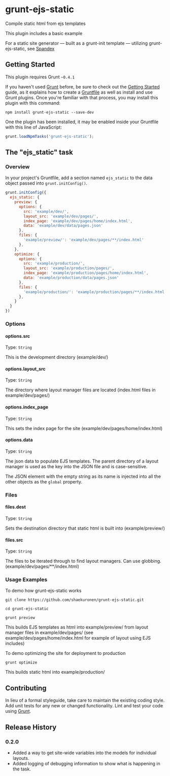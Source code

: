 # grunt-ejs-static

Compile static html from ejs templates

This plugin includes a basic example

For a static site generator &#8212; built as a grunt-init template &#8212; utilizing grunt-ejs-static, see [Spandex](https://github.com/shaekuronen/spandex)

## Getting Started
This plugin requires Grunt `~0.4.1`

If you haven't used [Grunt](http://gruntjs.com/) before, be sure to check out the [Getting Started](http://gruntjs.com/getting-started) guide, as it explains how to create a [Gruntfile](http://gruntjs.com/sample-gruntfile) as well as install and use Grunt plugins. Once you're familiar with that process, you may install this plugin with this command:

```shell
npm install grunt-ejs-static --save-dev
```

One the plugin has been installed, it may be enabled inside your Gruntfile with this line of JavaScript:

```js
grunt.loadNpmTasks('grunt-ejs-static');
```

## The "ejs_static" task

### Overview
In your project's Gruntfile, add a section named `ejs_static` to the data object passed into `grunt.initConfig()`.

```js
grunt.initConfig({
  ejs_static: {
    preview: {
      options: {
        src: 'example/dev/',
        layout_src: 'example/dev/pages/',
        index_page: 'example/dev/pages/home/index.html',
        data: 'example/dev/data/pages.json'
      },
      files: {
        'example/preview/': 'example/dev/pages/**/index.html'
      },
    },
    optimize: {
      options: {
        src: 'example/production/',
        layout_src: 'example/production/pages/',
        index_page: 'example/production/pages/home/index.html',
        data: 'example/production/data/pages.json'
      },
      files: {
        'example/production/': 'example/production/pages/**/index.html'
      },
    }
  }
})
```

### Options

#### options.src
Type: `String`

This is the development directory (example/dev/)

#### options.layout_src
Type: `String`

The directory where layout manager files are located (index.html files in example/dev/pages/)

#### options.index_page
Type: `String`

This sets the index page for the site (example/dev/pages/home/index.html)

#### options.data
Type: `String`

The json data to populate EJS templates. The parent directory of a layout manager is used as the key into the JSON file and is case-sensitive.

The JSON element with the empty string as its name is injected into all the other objects as the `global` property.

### Files

#### files.dest
Type: `String`

Sets the destination directory that static html is built into (example/preview/)

#### files.src
Type: `String`

The files to be iterated through to find layout managers.  Can use globbing. (example/dev/pages/**/index.html)

### Usage Examples

To demo how grunt-ejs-static works

```shell
git clone https://github.com/shaekuronen/grunt-ejs-static.git

cd grunt-ejs-static

grunt preview
```

This builds EJS templates as html into example/preview/ from layout manager files in example/dev/pages/ (see example/dev/pages/home/index.html for example of layout using EJS includes)

To demo optimizing the site for deployment to production

```shell
grunt optimize
```

This builds static html into example/production/ 

## Contributing
In lieu of a formal styleguide, take care to maintain the existing coding style. Add unit tests for any new or changed functionality. Lint and test your code using [Grunt](http://gruntjs.com/).

## Release History
### 0.2.0 
* Added a way to get site-wide variables into the models for individual layouts.
* Added logging of debugging information to show what is happening in the task.
